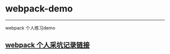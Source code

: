 # webpack-demo

------

webpack 个人练习demo

## [webpack 个人采坑记录链接](http://note.youdao.com/noteshare?id=3512bc0d9dc0cc35f791b61679282f5d)
